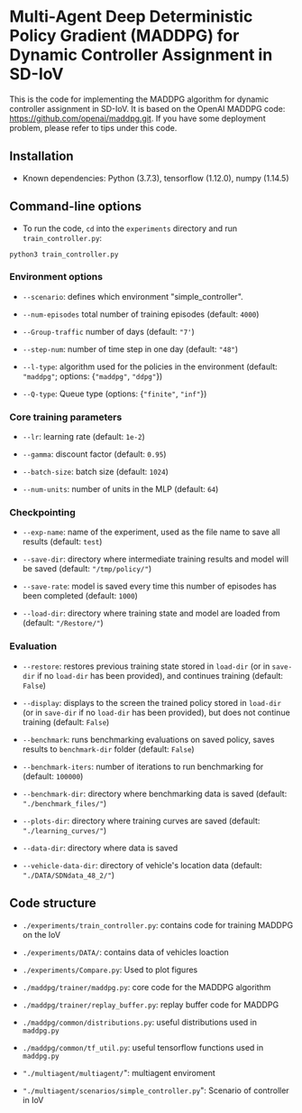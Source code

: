 
# Multi-Agent Deep Deterministic Policy Gradient (MADDPG) for Dynamic Controller Assignment in SD-IoV


This is the code for implementing the MADDPG algorithm for dynamic controller assignment in SD-IoV.
It is based on the OpenAI MADDPG code: https://github.com/openai/maddpg.git.
If you have some deployment problem, please refer to tips under this code.

## Installation

- Known dependencies: Python (3.7.3), tensorflow (1.12.0), numpy (1.14.5)


## Command-line options

- To run the code, `cd` into the `experiments` directory and run `train_controller.py`:

``python3 train_controller.py``


### Environment options

- `--scenario`: defines which environment "simple_controller".

- `--num-episodes` total number of training episodes (default: `4000`)

- `--Group-traffic` number of days (default: `"7'`)

- `--step-num`: number of time step in one day (default: `"48"`)

- `--l-type`: algorithm used for the policies in the environment (default: `"maddpg"`; options: {`"maddpg"`, `"ddpg"`})

- `--Q-type`: Queue type (options: {`"finite"`, `"inf"`})


### Core training parameters

- `--lr`: learning rate (default: `1e-2`)

- `--gamma`: discount factor (default: `0.95`)

- `--batch-size`: batch size (default: `1024`)

- `--num-units`: number of units in the MLP (default: `64`)

### Checkpointing

- `--exp-name`: name of the experiment, used as the file name to save all results (default: `test`)

- `--save-dir`: directory where intermediate training results and model will be saved (default: `"/tmp/policy/"`)

- `--save-rate`: model is saved every time this number of episodes has been completed (default: `1000`)

- `--load-dir`: directory where training state and model are loaded from (default: `"/Restore/"`)

### Evaluation

- `--restore`: restores previous training state stored in `load-dir` (or in `save-dir` if no `load-dir`
has been provided), and continues training (default: `False`)

- `--display`: displays to the screen the trained policy stored in `load-dir` (or in `save-dir` if no `load-dir`
has been provided), but does not continue training (default: `False`)

- `--benchmark`: runs benchmarking evaluations on saved policy, saves results to `benchmark-dir` folder (default: `False`)

- `--benchmark-iters`: number of iterations to run benchmarking for (default: `100000`)

- `--benchmark-dir`: directory where benchmarking data is saved (default: `"./benchmark_files/"`)

- `--plots-dir`: directory where training curves are saved (default: `"./learning_curves/"`)

- `--data-dir`: directory where data is saved

- `--vehicle-data-dir`: directory of vehicle's location data (default: `"./DATA/SDNdata_48_2/"`)

## Code structure

- `./experiments/train_controller.py`: contains code for training MADDPG on the IoV

- `./experiments/DATA/`: contains data of vehicles loaction

- `./experiments/Compare.py`: Used to plot figures

- `./maddpg/trainer/maddpg.py`: core code for the MADDPG algorithm

- `./maddpg/trainer/replay_buffer.py`: replay buffer code for MADDPG

- `./maddpg/common/distributions.py`: useful distributions used in `maddpg.py`

- `./maddpg/common/tf_util.py`: useful tensorflow functions used in `maddpg.py`

- `"./multiagent/multiagent/`": multiagent enviroment

- `"./multiagent/scenarios/simple_controller.py`": Scenario of controller in IoV
